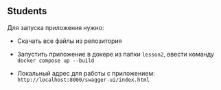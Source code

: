 ## Students

Для запуска приложения нужно:

* Скачать все файлы из репозитория

* Запустить приложение в докере из папки `lesson2`, ввести команду `docker compose up --build`

* Локальный адрес для работы с приложением: `http://localhost:8000/swagger-ui/index.html`